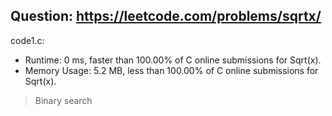 ## Question: https://leetcode.com/problems/sqrtx/

code1.c:
* Runtime: 0 ms, faster than 100.00% of C online submissions for Sqrt(x).
* Memory Usage: 5.2 MB, less than 100.00% of C online submissions for Sqrt(x).
>Binary search